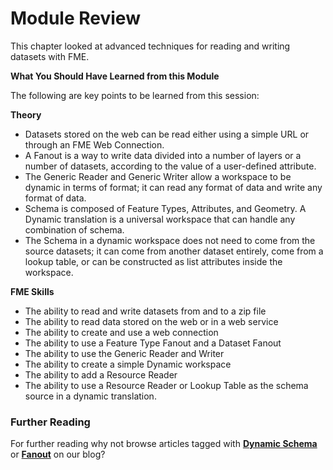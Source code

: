 # Module Review

This chapter looked at advanced techniques for reading and writing datasets with FME.

**What You Should Have Learned from this Module**

The following are key points to be learned from this session: 

**Theory**

- Datasets stored on the web can be read either using a simple URL or through an FME Web Connection. 
- A Fanout is a way to write data divided into a number of layers or a number of datasets, according to the value of a user-defined attribute.
- The Generic Reader and Generic Writer allow a workspace to be dynamic in terms of format; it can read any format of data and write any format of data.
- Schema is composed of Feature Types, Attributes, and Geometry. A Dynamic translation is a universal workspace that can handle any combination of schema.
- The Schema in a dynamic workspace does not need to come from the source datasets; it can come from another dataset entirely, come from a lookup table, or can be constructed as list attributes inside the workspace.

**FME Skills**

- The ability to read and write datasets from and to a zip file
- The ability to read data stored on the web or in a web service
- The ability to create and use a web connection
- The ability to use a Feature Type Fanout and a Dataset Fanout
- The ability to use the Generic Reader and Writer
- The ability to create a simple Dynamic workspace
- The ability to add a Resource Reader
- The ability to use a Resource Reader or Lookup Table as the schema source in a dynamic translation.

### Further Reading ###

For further reading why not browse articles tagged with **[Dynamic Schema](https://www.safe.com/search/?site-search=dynamic+schema&site=blog.safe.com)** or **[Fanout](https://www.safe.com/search/?site-search=fanout&site=blog.safe.com)** on our blog? 